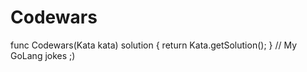 # Codewars
func Codewars(Kata kata) solution {
  return Kata.getSolution();
} 
// My GoLang jokes ;)
